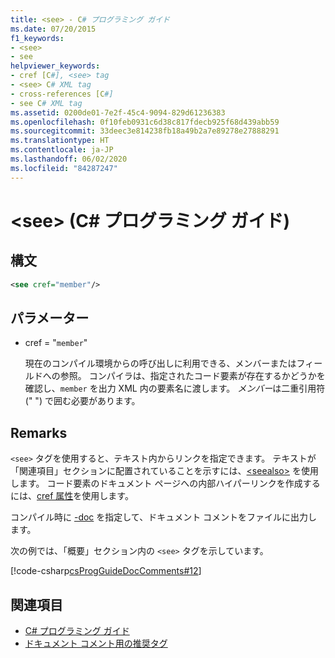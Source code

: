 ```yaml
---
title: <see> - C# プログラミング ガイド
ms.date: 07/20/2015
f1_keywords:
- <see>
- see
helpviewer_keywords:
- cref [C#], <see> tag
- <see> C# XML tag
- cross-references [C#]
- see C# XML tag
ms.assetid: 0200de01-7e2f-45c4-9094-829d61236383
ms.openlocfilehash: 0f10feb0931c6d38c817fdecb925f68d439abb59
ms.sourcegitcommit: 33deec3e814238fb18a49b2a7e89278e27888291
ms.translationtype: HT
ms.contentlocale: ja-JP
ms.lasthandoff: 06/02/2020
ms.locfileid: "84287247"
---
```

# <a name="see-c-programming-guide"></a>\<see> (C# プログラミング ガイド)

## <a name="syntax"></a>構文

```xml
<see cref="member"/>
```

## <a name="parameters"></a>パラメーター

- cref = "`member`"

  現在のコンパイル環境からの呼び出しに利用できる、メンバーまたはフィールドへの参照。 コンパイラは、指定されたコード要素が存在するかどうかを確認し、`member` を出力 XML 内の要素名に渡します。 *メンバー*は二重引用符 (" ") で囲む必要があります。

## <a name="remarks"></a>Remarks

`<see>` タグを使用すると、テキスト内からリンクを指定できます。 テキストが「関連項目」セクションに配置されていることを示すには、[\<seealso>](./seealso.md) を使用します。 コード要素のドキュメント ページへの内部ハイパーリンクを作成するには、[cref 属性](./cref-attribute.md)を使用します。

コンパイル時に [-doc](../../language-reference/compiler-options/doc-compiler-option.md) を指定して、ドキュメント コメントをファイルに出力します。

次の例では、「概要」セクション内の `<see>` タグを示しています。

[!code-csharp[csProgGuideDocComments#12](~/samples/snippets/csharp/VS_Snippets_VBCSharp/csProgGuideDocComments/CS/DocComments.cs#12)]

## <a name="see-also"></a>関連項目

- [C# プログラミング ガイド](../index.md)
- [ドキュメント コメント用の推奨タグ](./recommended-tags-for-documentation-comments.md)
